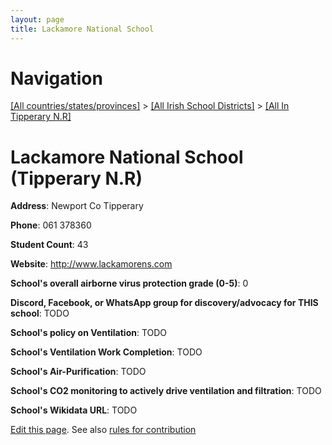 ```yaml
---
layout: page
title: Lackamore National School
---
```

# Navigation

[[All countries/states/provinces]](../../..) > [[All Irish School Districts]](../..) > [[All In Tipperary N.R]](..)

# Lackamore National School (Tipperary N.R)

**Address**: Newport Co Tipperary

**Phone**: 061 378360

**Student Count**: 43

**Website**: <http://www.lackamorens.com>

**School's overall airborne virus protection grade (0-5)**: 0

**Discord, Facebook, or WhatsApp group for discovery/advocacy for THIS school**: TODO

**School's policy on Ventilation**: TODO

**School's Ventilation Work Completion**: TODO

**School's Air-Purification**: TODO

**School's CO2 monitoring to actively drive ventilation and filtration**: TODO

**School's Wikidata URL**: TODO


[Edit this page](https://github.com/ventilate-schools/Ireland/edit/main/./Tipperary_N.R/Lackamore_National_School.md). See also [rules for contribution](../../../contribution-rules/)